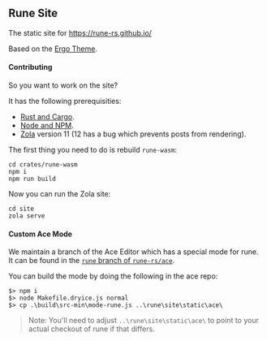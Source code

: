 ## Rune Site

The static site for https://rune-rs.github.io/

Based on the [Ergo Theme](https://www.getzola.org/themes/ergo/).

#### Contributing

So you want to work on the site?

It has the following prerequisities:

* [Rust and Cargo](https://www.rust-lang.org/).
* [Node and NPM](https://nodejs.org).
* [Zola](https://www.getzola.org/) version 11 (12 has a bug which prevents posts
  from rendering).

The first thing you need to do is rebuild `rune-wasm`:

```
cd crates/rune-wasm
npm i
npm run build
```

Now you can run the Zola site:

```
cd site
zola serve
```

#### Custom Ace Mode

We maintain a branch of the Ace Editor which has a special mode for rune. It can
be found in the [`rune` branch of `rune-rs/ace`](https://github.com/rune-rs/ace/tree/rune).

You can build the mode by doing the following in the ace repo:

```
$> npm i
$> node Makefile.dryice.js normal
$> cp .\build\src-min\mode-rune.js ..\rune\site\static\ace\
```

> Note: You'll need to adjust `..\rune\site\static\ace\` to point to your actual
> checkout of rune if that differs.

